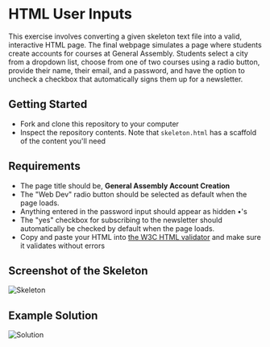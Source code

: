 # HTML User Inputs

This exercise involves converting a given skeleton text file into a valid, interactive HTML page. The final webpage simulates a page where students create accounts for courses at General Assembly. Students select a city from a dropdown list, choose from one of two courses using a radio button, provide their name, their email, and a password, and have the option to uncheck a checkbox that automatically signs them up for a newsletter.

## Getting Started
* Fork and clone this repository to your computer
* Inspect the repository contents. Note that `skeleton.html` has a scaffold of the content you'll need

## Requirements
* The page title should be, **General Assembly Account Creation**
* The "Web Dev" radio button should be selected as default when the page loads.
* Anything entered in the password input should appear as hidden •'s
* The "yes" checkbox for subscribing to the newsletter should automatically be checked by default when the page loads.
* Copy and paste your HTML into [the W3C HTML validator](https://validator.w3.org/#validate_by_input) and make sure it validates without errors

## Screenshot of the Skeleton

![Skeleton](skeleton.png)

## Example Solution

![Solution](solution.png)
